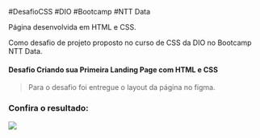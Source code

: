 #DesafioCSS #DIO #Bootcamp #NTT Data 

Página desenvolvida em HTML e CSS.

Como desafio de projeto proposto no curso de CSS da DIO no Bootcamp NTT Data.

#### Desafio Criando sua Primeira Landing Page com HTML e CSS
  > Para o desafio foi entregue o layout da página no figma.

### Confira o resultado:

<img src='./assets/images/to_readme_landing_page.gif'>
